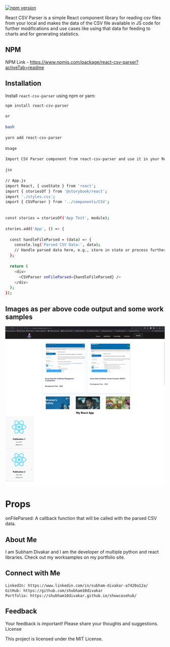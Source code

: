 
[![npm version](https://badge.fury.io/js/react-csv-parser.svg)](https://badge.fury.io/js/react-csv-parser)

React CSV Parser is a simple React component library for reading csv files from your local and makes the data of the CSV file available in JS code for further modifications and use cases like using that data for feeding to charts and for generating statistics.
## NPM 
NPM Link - https://www.npmjs.com/package/react-csv-parser?activeTab=readme

## Installation

Install `react-csv-parser` using npm or yarn:

```bash
npm install react-csv-parser

or

bash

yarn add react-csv-parser

Usage

Import CSV Parser component from react-csv-parser and use it in your React application:

jsx

// App.js
import React, { useState } from 'react';
import { storiesOf } from '@storybook/react';
import './styles.css';
import { CSVParser } from '../components/CSV';


const stories = storiesOf('App Test', module);

stories.add('App', () => {

  const handleFileParsed = (data) => {
    console.log('Parsed CSV Data:', data);
    // Handle parsed data here, e.g., store in state or process further
  };

  return (
    <div>
      <CSVParser onFileParsed={handleFileParsed} />
    </div>
  );
});

```

## Images as per above code output and some work samples

![This is an alt text.](/image/1.png "This is a sample image.")
![This is an alt text.](/image/2.png "This is a sample image.")


# Props

onFileParsed: A callback function that will be called with the parsed CSV data.


## About Me
I am Subham Divakar and I am the developer of multiple python and react libraries.
Check out my worksamples on my portfolio site.

## Connect with Me

    LinkedIn: https://www.linkedin.com/in/subham-divakar-a7420a12a/
    GitHub: https://github.com/shubham10divakar
    Portfolio: https://shubham10divakar.github.io/showcasehub/

## Feedback

Your feedback is important! Please share your thoughts and suggestions.
License

This project is licensed under the MIT License.

